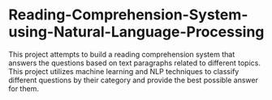 # Reading-Comprehension-System-using-Natural-Language-Processing
This project attempts to build a reading comprehension system that answers the questions based on text paragraphs related to different topics. This project utilizes machine learning and NLP techniques to classify different questions by their category and provide the best possible answer for them.
